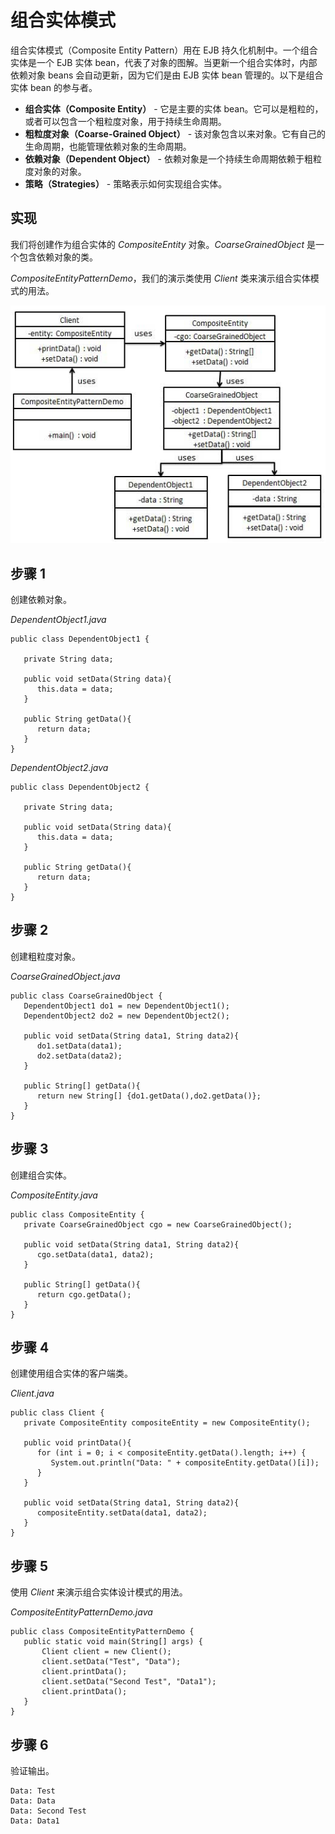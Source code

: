 
# 组合实体模式

组合实体模式（Composite Entity Pattern）用在 EJB 持久化机制中。一个组合实体是一个 EJB 实体 bean，代表了对象的图解。当更新一个组合实体时，内部依赖对象 beans 会自动更新，因为它们是由 EJB 实体 bean 管理的。以下是组合实体 bean 的参与者。

*   **组合实体（Composite Entity）** - 它是主要的实体 bean。它可以是粗粒的，或者可以包含一个粗粒度对象，用于持续生命周期。
*   **粗粒度对象（Coarse-Grained Object）** - 该对象包含以来对象。它有自己的生命周期，也能管理依赖对象的生命周期。
*   **依赖对象（Dependent Object）** - 依赖对象是一个持续生命周期依赖于粗粒度对象的对象。
*   **策略（Strategies）** - 策略表示如何实现组合实体。

## 实现

我们将创建作为组合实体的 _CompositeEntity_ 对象。_CoarseGrainedObject_ 是一个包含依赖对象的类。

_CompositeEntityPatternDemo_，我们的演示类使用 _Client_ 类来演示组合实体模式的用法。

![组合实体模式的 UML 图](../img/compositeentity_pattern_uml_diagram.jpg)

## 步骤 1

创建依赖对象。

_DependentObject1.java_

```
public class DependentObject1 {

   private String data;

   public void setData(String data){
      this.data = data; 
   } 

   public String getData(){
      return data;
   }
}

```

_DependentObject2.java_

```
public class DependentObject2 {

   private String data;

   public void setData(String data){
      this.data = data; 
   } 

   public String getData(){
      return data;
   }
}

```

## 步骤 2

创建粗粒度对象。

_CoarseGrainedObject.java_

```
public class CoarseGrainedObject {
   DependentObject1 do1 = new DependentObject1();
   DependentObject2 do2 = new DependentObject2();

   public void setData(String data1, String data2){
      do1.setData(data1);
      do2.setData(data2);
   }

   public String[] getData(){
      return new String[] {do1.getData(),do2.getData()};
   }
}

```

## 步骤 3

创建组合实体。

_CompositeEntity.java_

```
public class CompositeEntity {
   private CoarseGrainedObject cgo = new CoarseGrainedObject();

   public void setData(String data1, String data2){
      cgo.setData(data1, data2);
   }

   public String[] getData(){
      return cgo.getData();
   }
}

```

## 步骤 4

创建使用组合实体的客户端类。

_Client.java_

```
public class Client {
   private CompositeEntity compositeEntity = new CompositeEntity();

   public void printData(){
      for (int i = 0; i < compositeEntity.getData().length; i++) {
         System.out.println("Data: " + compositeEntity.getData()[i]);
      }
   }

   public void setData(String data1, String data2){
      compositeEntity.setData(data1, data2);
   }
}

```

## 步骤 5

使用 _Client_ 来演示组合实体设计模式的用法。

_CompositeEntityPatternDemo.java_

```
public class CompositeEntityPatternDemo {
   public static void main(String[] args) {
       Client client = new Client();
       client.setData("Test", "Data");
       client.printData();
       client.setData("Second Test", "Data1");
       client.printData();
   }
}

```

## 步骤 6

验证输出。

```
Data: Test
Data: Data
Data: Second Test
Data: Data1

```

